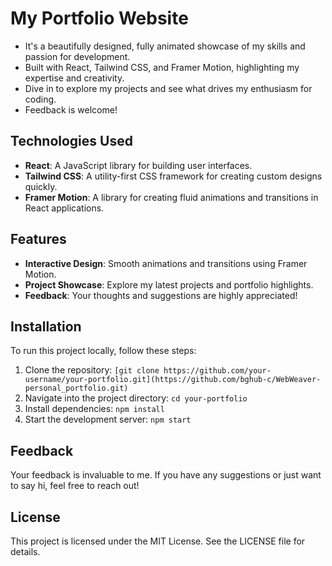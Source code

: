 # My Portfolio Website

- It's a beautifully designed, fully animated showcase of my skills and passion for development.
- Built with React, Tailwind CSS, and Framer Motion, highlighting my expertise and creativity.
- Dive in to explore my projects and see what drives my enthusiasm for coding.
- Feedback is welcome!
  
## Technologies Used

- **React**: A JavaScript library for building user interfaces.
- **Tailwind CSS**: A utility-first CSS framework for creating custom designs quickly.
- **Framer Motion**: A library for creating fluid animations and transitions in React applications.

## Features

- **Interactive Design**: Smooth animations and transitions using Framer Motion.
- **Project Showcase**: Explore my latest projects and portfolio highlights.
- **Feedback**: Your thoughts and suggestions are highly appreciated!

## Installation

To run this project locally, follow these steps:

1. Clone the repository: `[git clone https://github.com/your-username/your-portfolio.git](https://github.com/bghub-c/WebWeaver-personal_portfolio.git)`
2. Navigate into the project directory: `cd your-portfolio`
3. Install dependencies: `npm install`
4. Start the development server: `npm start`

## Feedback

Your feedback is invaluable to me. If you have any suggestions or just want to say hi, feel free to reach out!

## License

This project is licensed under the MIT License. See the LICENSE file for details.
